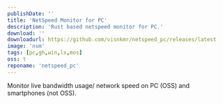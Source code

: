 ```yaml
---
publishDate: ''
title: 'NetSpeed Monitor for PC'
description: 'Rust based netspeed monitor for PC.'
download: ''
downloadurl: https://github.com/visnkmr/netspeed_pc/releases/latest
image: 'nsm'
tags: [pc,gh,win,lx,mos]
oss: t
reponame: 'netspeed_pc'
---
```


Monitor live bandwidth usage/ network speed on PC (OSS) and smartphones (not OSS). 